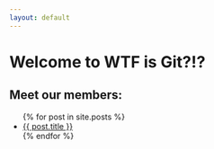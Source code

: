 ```yaml
---
layout: default
---
```

<h1>Welcome to WTF is Git?!?</h1>

<h2>Meet our members:</h2>
<ul>
  {% for post in site.posts %}
    <li>
      <a href="{{ post.url }}">{{ post.title }}</a>
    </li>
  {% endfor %}
</ul>